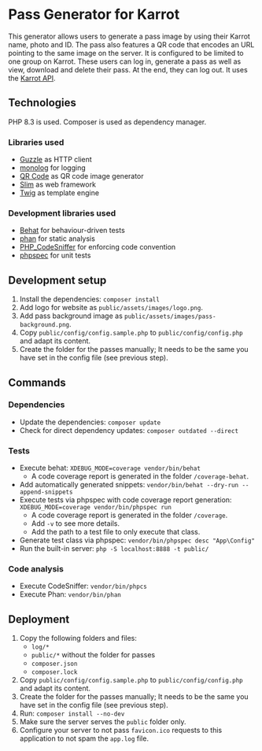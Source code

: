 # Pass Generator for Karrot
This generator allows users to generate a pass image by using their Karrot name, photo and ID.
The pass also features a QR code that encodes an URL pointing to the same image on the server.
It is configured to be limited to one group on Karrot.
These users can log in, generate a pass as well as view, download and delete their pass.
At the end, they can log out.
It uses the [Karrot API](https://karrot.world/docs/).

## Technologies
PHP 8.3 is used.
Composer is used as dependency manager.

### Libraries used
- [Guzzle](https://docs.guzzlephp.org/en/stable/) as HTTP client
- [monolog](https://seldaek.github.io/monolog/) for logging
- [QR Code](https://github.com/endroid/qr-code) as QR code image generator
- [Slim](https://www.slimframework.com/) as web framework
- [Twig](https://twig.symfony.com/) as template engine

### Development libraries used
- [Behat](https://docs.behat.org/en/latest/) for behaviour-driven tests
- [phan](https://github.com/phan/phan/) for static analysis
- [PHP_CodeSniffer](https://github.com/squizlabs/PHP_CodeSniffer) for enforcing code convention 
- [phpspec](https://www.phpspec.net/en/stable/) for unit tests

## Development setup
1. Install the dependencies: `composer install`
2. Add logo for website as `public/assets/images/logo.png`.
3. Add pass background image as `public/assets/images/pass-background.png`.
4. Copy `public/config/config.sample.php` to `public/config/config.php` and adapt its content.
5. Create the folder for the passes manually; It needs to be the same you have set in the config file (see previous step).

## Commands
### Dependencies
- Update the dependencies: `composer update`
- Check for direct dependency updates: `composer outdated --direct`

### Tests
- Execute behat: `XDEBUG_MODE=coverage vendor/bin/behat`
  - A code coverage report is generated in the folder `/coverage-behat`.
- Add automatically generated snippets: `vendor/bin/behat --dry-run --append-snippets`
- Execute tests via phpspec with code coverage report generation: `XDEBUG_MODE=coverage vendor/bin/phpspec run`
  - A code coverage report is generated in the folder `/coverage`.
  - Add `-v` to see more details.
  - Add the path to a test file to only execute that class.
- Generate test class via phpspec: `vendor/bin/phpspec desc "App\Config"`
- Run the built-in server: `php -S localhost:8888 -t public/`

### Code analysis
- Execute CodeSniffer: `vendor/bin/phpcs`
- Execute Phan: `vendor/bin/phan`

## Deployment
1. Copy the following folders and files:
   - `log/*`
   - `public/*` without the folder for passes
   - `composer.json`
   - `composer.lock`
2. Copy `public/config/config.sample.php` to `public/config/config.php` and adapt its content.
3. Create the folder for the passes manually; It needs to be the same you have set in the config file (see previous step).
4. Run: `composer install --no-dev`
5. Make sure the server serves the `public` folder only.
6. Configure your server to not pass `favicon.ico` requests to this application to not spam the `app.log` file.

